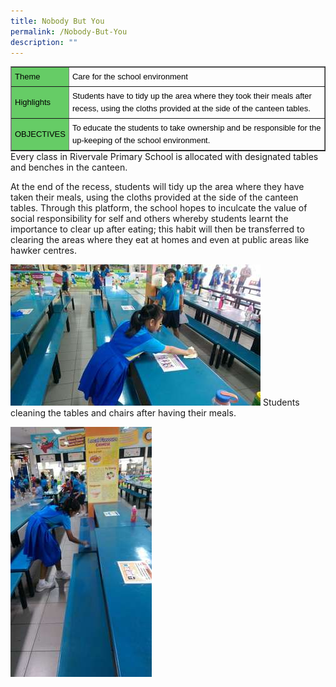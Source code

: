 ```yaml
---
title: Nobody But You
permalink: /Nobody-But-You
description: ""
---
```

<table border="1" cellspacing="0" cellpadding="0" align="left" style="margin: 0px; outline: 0px; padding: 0px; border-collapse: collapse; max-width: 100%; color: rgb(0, 0, 0); font-family: Helvetica; font-size: 13px; font-style: normal; font-variant-ligatures: normal; font-variant-caps: normal; font-weight: 400; letter-spacing: normal; orphans: 2; text-align: left; text-transform: none; white-space: normal; widows: 2; word-spacing: 0px; -webkit-text-stroke-width: 0px; text-decoration-thickness: initial; text-decoration-style: initial; text-decoration-color: initial;"><tbody style="margin: 0px; outline: 0px; padding: 0px;"><tr style="margin: 0px; outline: 0px; padding: 0px;"><td style="margin: 0px; outline: 0px; padding: 5px; background-color: rgb(102, 204, 102);"><p style="margin: 0px; outline: 0px; padding: 0px; line-height: 20px !important; color: rgb(0, 0, 0); font-family: Helvetica; font-size: 13px;"><font size="2" face="arial, sans-serif" style="margin: 0px; outline: 0px; padding: 0px;">Theme</font></p></td><td width="493" valign="top" style="margin: 0px; outline: 0px; padding: 5px;"><p style="margin: 0px; outline: 0px; padding: 0px; line-height: 20px !important; color: rgb(0, 0, 0); font-family: Helvetica; font-size: 13px;"><font size="2" face="arial, sans-serif" style="margin: 0px; outline: 0px; padding: 0px;">Care for the school environment</font></p></td></tr><tr style="margin: 0px; outline: 0px; padding: 0px;"><td style="margin: 0px; outline: 0px; padding: 5px; background-color: rgb(102, 204, 102);"><p style="margin: 0px; outline: 0px; padding: 0px; line-height: 20px !important; color: rgb(0, 0, 0); font-family: Helvetica; font-size: 13px;"><font size="2" face="arial, sans-serif" style="margin: 0px; outline: 0px; padding: 0px;">Highlights</font></p></td><td width="493" valign="top" style="margin: 0px; outline: 0px; padding: 5px;"><p style="margin: 0px; outline: 0px; padding: 0px; line-height: 20px !important; color: rgb(0, 0, 0); font-family: Helvetica; font-size: 13px;"><font size="2" face="arial, sans-serif" style="margin: 0px; outline: 0px; padding: 0px;">Students have to tidy up the area where they&nbsp;took their meals after recess, using the cloths provided at the side of the canteen tables.</font></p></td></tr><tr style="margin: 0px; outline: 0px; padding: 0px;"><td style="margin: 0px; outline: 0px; padding: 5px; background-color: rgb(102, 204, 102);"><p style="margin: 0px; outline: 0px; padding: 0px; line-height: 20px !important; color: rgb(0, 0, 0); font-family: Helvetica; font-size: 13px;"><font size="2" face="arial, sans-serif" style="margin: 0px; outline: 0px; padding: 0px;">OBJECTIVES</font></p></td><td width="493" valign="top" style="margin: 0px; outline: 0px; padding: 5px;"><p style="margin: 0px; outline: 0px; padding: 0px; line-height: 20px !important; color: rgb(0, 0, 0); font-family: Helvetica; font-size: 13px;"><font size="2" face="arial, sans-serif" style="margin: 0px; outline: 0px; padding: 0px;">To educate the students to take ownership and be responsible for the up-keeping of the school environment.</font></p></td></tr></tbody></table>

  

  

Every class in Rivervale Primary School is allocated with designated tables and benches in the canteen.

At the end of the recess, students will tidy up the area where they have taken their meals, using the cloths provided at the side of the canteen tables. Through this platform, the school hopes to inculcate the value of social responsibility for self and others whereby students learnt the importance to clear up after eating; this habit will then be transferred to clearing the areas where they eat at homes and even at public areas like hawker centres.

![](/images/Curriculum/Student%20Development%20Team/photo6183895678468600804.jpg)
Students cleaning the tables and chairs after having their meals.

  
![](/images/Curriculum/Student%20Development%20Team/photo6183895678468600806.jpg)
